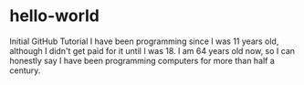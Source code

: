 # hello-world
Initial GitHub Tutorial
I have been programming since I was 11 years old, although I didn't get paid for it until I was 18.
I am 64 years old now, so I can honestly say I have been programming computers for more than half a century.
